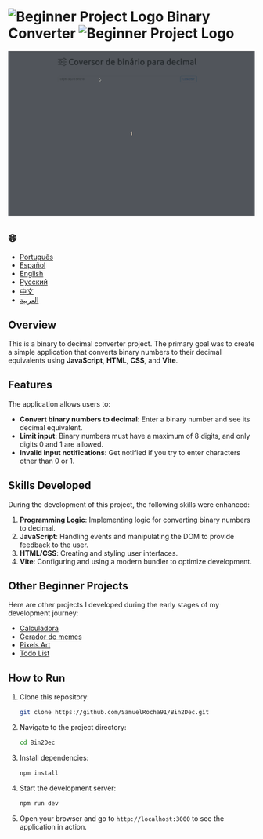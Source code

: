 # ![Beginner Project Logo](https://img.icons8.com/emoji/48/000000/star-emoji.png) Binary Converter ![Beginner Project Logo](https://img.icons8.com/emoji/48/000000/star-emoji.png)

![Demo](./gifs/conversor.gif)

<h2>🌐</h2>
<ul>
  <li><a href="https://github.com/SamuelRocha91/Bin2Dec" target="_blank">Português</a></li>
  <li><a href="https://github.com/SamuelRocha91/Bin2Dec/blob/main/README_es.md" target="_blank">Español</a></li>
  <li><a href="https://github.com/SamuelRocha91/Bin2Dec/blob/main/README_en.md" target="_blank">English</a></li>
  <li><a href="https://github.com/SamuelRocha91/Bin2Dec/blob/main/README_ru.md" target="_blank">Русский</a></li>
  <li><a href="https://github.com/SamuelRocha91/Bin2Dec/blob/main/README_ch.md" target="_blank">中文</a></li>
  <li><a href="https://github.com/SamuelRocha91/Bin2Dec/blob/main/README_ar.md" target="_blank">العربية</a></li>
</ul>

## Overview

This is a binary to decimal converter project. The primary goal was to create a simple application that converts binary numbers to their decimal equivalents using **JavaScript**, **HTML**, **CSS**, and **Vite**.

## Features

The application allows users to:

- **Convert binary numbers to decimal**: Enter a binary number and see its decimal equivalent.
- **Limit input**: Binary numbers must have a maximum of 8 digits, and only digits 0 and 1 are allowed.
- **Invalid input notifications**: Get notified if you try to enter characters other than 0 or 1.

## Skills Developed

During the development of this project, the following skills were enhanced:

1. **Programming Logic**: Implementing logic for converting binary numbers to decimal.
2. **JavaScript**: Handling events and manipulating the DOM to provide feedback to the user.
3. **HTML/CSS**: Creating and styling user interfaces.
4. **Vite**: Configuring and using a modern bundler to optimize development.

## Other Beginner Projects

Here are other projects I developed during the early stages of my development journey:

- [Calculadora](https://github.com/SamuelRocha91/calculator/blob/main/README_en.md)
- [Gerador de memes](https://github.com/SamuelRocha91/memeGenerator/blob/main/README_en.md)
- [Pixels Art](https://github.com/SamuelRocha91/PixelsArt/blob/main/README_en.md)
- [Todo List](https://github.com/SamuelRocha91/TodoList/blob/main/README_en.md)

## How to Run

1. Clone this repository:
   ```bash
   git clone https://github.com/SamuelRocha91/Bin2Dec.git
   ```
2. Navigate to the project directory:
   ```bash
   cd Bin2Dec
   ```
3. Install dependencies:
   ```bash
   npm install
   ```
4. Start the development server:
   ```bash
   npm run dev
   ```
5. Open your browser and go to `http://localhost:3000` to see the application in action.
